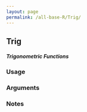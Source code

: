 ```yaml
---
layout: page
permalink: /all-base-R/Trig/
---
```


## __Trig__

#### _Trigonometric Functions_

### Usage

### Arguments

### Notes

